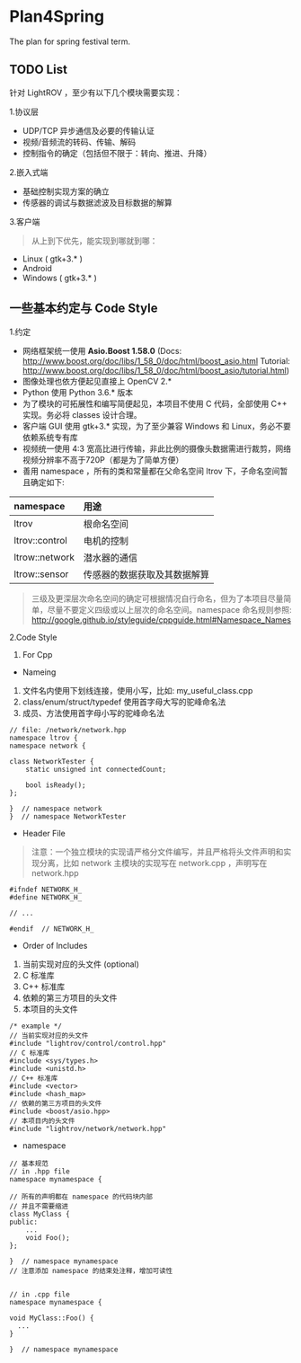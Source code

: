 # Plan4Spring
The plan for spring festival term.
## TODO List
针对 LightROV ，至少有以下几个模块需要实现：

1.协议层
* UDP/TCP 异步通信及必要的传输认证
* 视频/音频流的转码、传输、解码
* 控制指令的确定（包括但不限于：转向、推进、升降）

2.嵌入式端
* 基础控制实现方案的确立
* 传感器的调试与数据滤波及目标数据的解算

3.客户端
> 从上到下优先，能实现到哪就到哪：
* Linux ( gtk+3.* )
* Android
* Windows ( gtk+3.* )

## 一些基本约定与 Code Style
1.约定
* 网络框架统一使用 <b>Asio.Boost 1.58.0</b> (Docs: http://www.boost.org/doc/libs/1_58_0/doc/html/boost_asio.html Tutorial: http://www.boost.org/doc/libs/1_58_0/doc/html/boost_asio/tutorial.html)
* 图像处理也依方便起见直接上 OpenCV 2.*
* Python 使用 Python 3.6.* 版本
* 为了模块的可拓展性和编写简便起见，本项目不使用 C 代码，全部使用 C++ 实现。务必将 classes 设计合理。
* 客户端 GUI 使用 gtk+3.* 实现，为了至少兼容 Windows 和 Linux，务必不要依赖系统专有库
* 视频统一使用 4:3 宽高比进行传输，非此比例的摄像头数据需进行裁剪，网络视频分辨率不高于720P（都是为了简单方便）
* 善用 namespace ，所有的类和常量都在父命名空间 ltrov 下，子命名空间暂且确定如下:

| namespace       | 用途 |
| :------------   | :----- |
| ltrov           | 根命名空间 |
| ltrov::control  | 电机的控制 |
| ltrow::network  | 潜水器的通信 |
| ltrow::sensor   | 传感器的数据获取及其数据解算 |
> 三级及更深层次命名空间的确定可根据情况自行命名，但为了本项目尽量简单，尽量不要定义四级或以上层次的命名空间。namespace 命名规则参照: 
http://google.github.io/styleguide/cppguide.html#Namespace_Names

2.Code Style
1. For Cpp
* Nameing 
1. 文件名内使用下划线连接，使用小写，比如: my_useful_class.cpp
2. class/enum/struct/typedef 使用首字母大写的驼峰命名法
3. 成员、方法使用首字母小写的驼峰命名法
```
// file: /network/network.hpp
namespace ltrov {
namespace network {

class NetworkTester { 
    static unsigned int connectedCount;

    bool isReady();
};

}  // namespace network
}  // namespace NetworkTester
```

* Header File
> 注意：一个独立模块的实现请严格分文件编写，并且严格将头文件声明和实现分离，比如 network 主模块的实现写在 network.cpp ，声明写在 network.hpp
```
#ifndef NETWORK_H_
#define NETWORK_H_

// ...

#endif  // NETWORK_H_
```
* Order of Includes
1. 当前实现对应的头文件 (optional)
2. C 标准库
3. C++ 标准库
4. 依赖的第三方项目的头文件
5. 本项目的头文件
```
/* example */
// 当前实现对应的头文件
#include "lightrov/control/control.hpp"
// C 标准库
#include <sys/types.h>
#include <unistd.h>
// C++ 标准库
#include <vector>
#include <hash_map>
// 依赖的第三方项目的头文件
#include <boost/asio.hpp>
// 本项目内的头文件
#include "lightrov/network/network.hpp"
```
* namespace
```
// 基本规范
// in .hpp file
namespace mynamespace {

// 所有的声明都在 namespace 的代码块内部
// 并且不需要缩进
class MyClass {
public:
    ...
    void Foo();
};

}  // namespace mynamespace
// 注意添加 namespace 的结束处注释，增加可读性


// in .cpp file
namespace mynamespace {

void MyClass::Foo() {
  ...
}

}  // namespace mynamespace
```